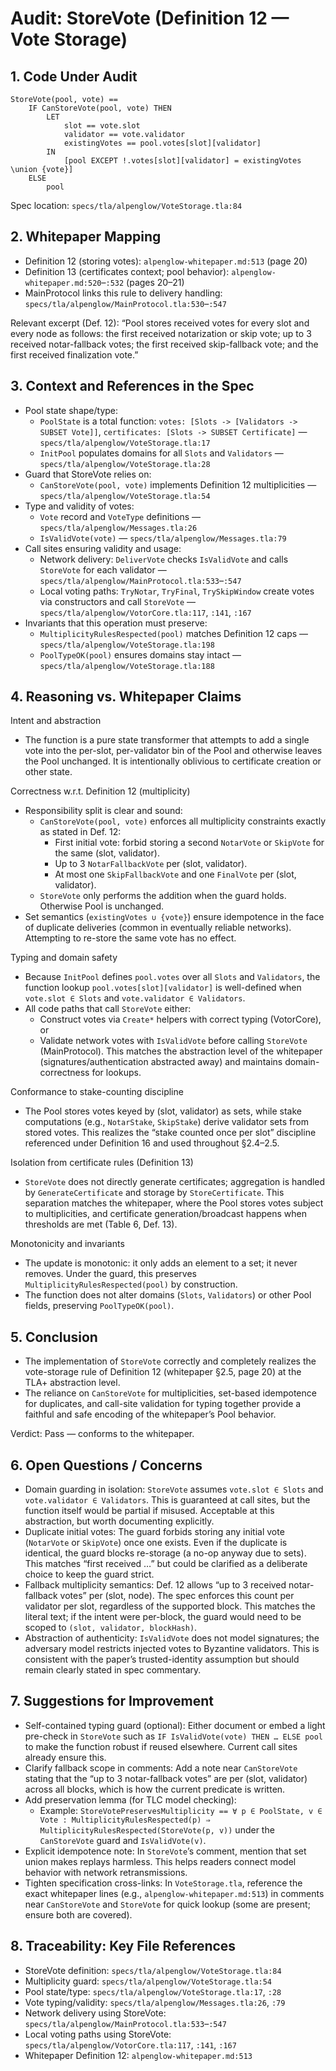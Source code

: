 # Audit: StoreVote (Definition 12 — Vote Storage)

## 1. Code Under Audit

```
StoreVote(pool, vote) ==
    IF CanStoreVote(pool, vote) THEN
        LET 
            slot == vote.slot
            validator == vote.validator
            existingVotes == pool.votes[slot][validator]
        IN
            [pool EXCEPT !.votes[slot][validator] = existingVotes \union {vote}]
    ELSE
        pool 
```

Spec location: `specs/tla/alpenglow/VoteStorage.tla:84`

## 2. Whitepaper Mapping

- Definition 12 (storing votes): `alpenglow-whitepaper.md:513` (page 20)
- Definition 13 (certificates context; pool behavior): `alpenglow-whitepaper.md:520`–`:532` (pages 20–21)
- MainProtocol links this rule to delivery handling: `specs/tla/alpenglow/MainProtocol.tla:530`–`:547`

Relevant excerpt (Def. 12): “Pool stores received votes for every slot and every node as follows: the first received notarization or skip vote; up to 3 received notar-fallback votes; the first received skip-fallback vote; and the first received finalization vote.”

## 3. Context and References in the Spec

- Pool state shape/type:
  - `PoolState` is a total function: `votes: [Slots -> [Validators -> SUBSET Vote]]`, `certificates: [Slots -> SUBSET Certificate]` — `specs/tla/alpenglow/VoteStorage.tla:17`
  - `InitPool` populates domains for all `Slots` and `Validators` — `specs/tla/alpenglow/VoteStorage.tla:28`
- Guard that StoreVote relies on:
  - `CanStoreVote(pool, vote)` implements Definition 12 multiplicities — `specs/tla/alpenglow/VoteStorage.tla:54`
- Type and validity of votes:
  - `Vote` record and `VoteType` definitions — `specs/tla/alpenglow/Messages.tla:26`
  - `IsValidVote(vote)` — `specs/tla/alpenglow/Messages.tla:79`
- Call sites ensuring validity and usage:
  - Network delivery: `DeliverVote` checks `IsValidVote` and calls `StoreVote` for each validator — `specs/tla/alpenglow/MainProtocol.tla:533`–`:547`
  - Local voting paths: `TryNotar`, `TryFinal`, `TrySkipWindow` create votes via constructors and call `StoreVote` — `specs/tla/alpenglow/VotorCore.tla:117`, `:141`, `:167`
- Invariants that this operation must preserve:
  - `MultiplicityRulesRespected(pool)` matches Definition 12 caps — `specs/tla/alpenglow/VoteStorage.tla:198`
  - `PoolTypeOK(pool)` ensures domains stay intact — `specs/tla/alpenglow/VoteStorage.tla:188`

## 4. Reasoning vs. Whitepaper Claims

Intent and abstraction
- The function is a pure state transformer that attempts to add a single vote into the per-slot, per-validator bin of the Pool and otherwise leaves the Pool unchanged. It is intentionally oblivious to certificate creation or other state.

Correctness w.r.t. Definition 12 (multiplicity)
- Responsibility split is clear and sound:
  - `CanStoreVote(pool, vote)` enforces all multiplicity constraints exactly as stated in Def. 12:
    - First initial vote: forbid storing a second `NotarVote` or `SkipVote` for the same (slot, validator).
    - Up to 3 `NotarFallbackVote` per (slot, validator).
    - At most one `SkipFallbackVote` and one `FinalVote` per (slot, validator).
  - `StoreVote` only performs the addition when the guard holds. Otherwise Pool is unchanged.
- Set semantics (`existingVotes ∪ {vote}`) ensure idempotence in the face of duplicate deliveries (common in eventually reliable networks). Attempting to re-store the same vote has no effect.

Typing and domain safety
- Because `InitPool` defines `pool.votes` over all `Slots` and `Validators`, the function lookup `pool.votes[slot][validator]` is well-defined when `vote.slot ∈ Slots` and `vote.validator ∈ Validators`.
- All code paths that call `StoreVote` either:
  - Construct votes via `Create*` helpers with correct typing (VotorCore), or
  - Validate network votes with `IsValidVote` before calling `StoreVote` (MainProtocol).
  This matches the abstraction level of the whitepaper (signatures/authentication abstracted away) and maintains domain-correctness for lookups.

Conformance to stake-counting discipline
- The Pool stores votes keyed by (slot, validator) as sets, while stake computations (e.g., `NotarStake`, `SkipStake`) derive validator sets from stored votes. This realizes the “stake counted once per slot” discipline referenced under Definition 16 and used throughout §2.4–2.5.

Isolation from certificate rules (Definition 13)
- `StoreVote` does not directly generate certificates; aggregation is handled by `GenerateCertificate` and storage by `StoreCertificate`. This separation matches the whitepaper, where the Pool stores votes subject to multiplicities, and certificate generation/broadcast happens when thresholds are met (Table 6, Def. 13).

Monotonicity and invariants
- The update is monotonic: it only adds an element to a set; it never removes. Under the guard, this preserves `MultiplicityRulesRespected(pool)` by construction.
- The function does not alter domains (`Slots`, `Validators`) or other Pool fields, preserving `PoolTypeOK(pool)`.

## 5. Conclusion

- The implementation of `StoreVote` correctly and completely realizes the vote-storage rule of Definition 12 (whitepaper §2.5, page 20) at the TLA+ abstraction level.
- The reliance on `CanStoreVote` for multiplicities, set-based idempotence for duplicates, and call-site validation for typing together provide a faithful and safe encoding of the whitepaper’s Pool behavior.

Verdict: Pass — conforms to the whitepaper.

## 6. Open Questions / Concerns

- Domain guarding in isolation: `StoreVote` assumes `vote.slot ∈ Slots` and `vote.validator ∈ Validators`. This is guaranteed at call sites, but the function itself would be partial if misused. Acceptable at this abstraction, but worth documenting explicitly.
- Duplicate initial votes: The guard forbids storing any initial vote (`NotarVote` or `SkipVote`) once one exists. Even if the duplicate is identical, the guard blocks re-storage (a no-op anyway due to sets). This matches “first received …” but could be clarified as a deliberate choice to keep the guard strict.
- Fallback multiplicity semantics: Def. 12 allows “up to 3 received notar-fallback votes” per (slot, node). The spec enforces this count per validator per slot, regardless of the supported block. This matches the literal text; if the intent were per-block, the guard would need to be scoped to `(slot, validator, blockHash)`.
- Abstraction of authenticity: `IsValidVote` does not model signatures; the adversary model restricts injected votes to Byzantine validators. This is consistent with the paper’s trusted-identity assumption but should remain clearly stated in spec commentary.

## 7. Suggestions for Improvement

- Self-contained typing guard (optional): Either document or embed a light pre-check in `StoreVote` such as `IF IsValidVote(vote) THEN … ELSE pool` to make the function robust if reused elsewhere. Current call sites already ensure this.
- Clarify fallback scope in comments: Add a note near `CanStoreVote` stating that the “up to 3 notar-fallback votes” are per (slot, validator) across all blocks, which is how the current predicate is written.
- Add preservation lemma (for TLC model checking):
  - Example: `StoreVotePreservesMultiplicity == ∀ p ∈ PoolState, v ∈ Vote : MultiplicityRulesRespected(p) ⇒ MultiplicityRulesRespected(StoreVote(p, v))` under the `CanStoreVote` guard and `IsValidVote(v)`.
- Explicit idempotence note: In `StoreVote`’s comment, mention that set union makes replays harmless. This helps readers connect model behavior with network retransmissions.
- Tighten specification cross-links: In `VoteStorage.tla`, reference the exact whitepaper lines (e.g., `alpenglow-whitepaper.md:513`) in comments near `CanStoreVote` and `StoreVote` for quick lookup (some are present; ensure both are covered).

## 8. Traceability: Key File References

- StoreVote definition: `specs/tla/alpenglow/VoteStorage.tla:84`
- Multiplicity guard: `specs/tla/alpenglow/VoteStorage.tla:54`
- Pool state/type: `specs/tla/alpenglow/VoteStorage.tla:17`, `:28`
- Vote typing/validity: `specs/tla/alpenglow/Messages.tla:26`, `:79`
- Network delivery using StoreVote: `specs/tla/alpenglow/MainProtocol.tla:533`–`:547`
- Local voting paths using StoreVote: `specs/tla/alpenglow/VotorCore.tla:117`, `:141`, `:167`
- Whitepaper Definition 12: `alpenglow-whitepaper.md:513`


